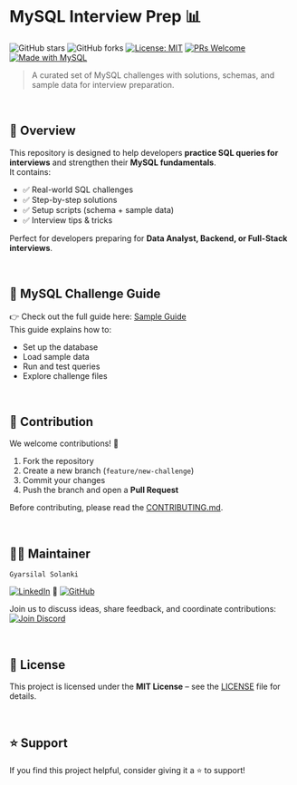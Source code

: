# MySQL Interview Prep 📊

![GitHub stars](https://img.shields.io/github/stars/eleven-dev-cafe/mysql-interview-prep?style=social)
![GitHub forks](https://img.shields.io/github/forks/eleven-dev-cafe/mysql-interview-prep?style=social)
[![License: MIT](https://img.shields.io/badge/License-MIT-yellow.svg)](LICENSE)
[![PRs Welcome](https://img.shields.io/badge/PRs-welcome-brightgreen.svg)](https://github.com/eleven-dev-cafe/.github/blob/main/CONTRIBUTING.md)
[![Made with MySQL](https://img.shields.io/badge/Made%20with-MySQL-blue.svg)](https://www.mysql.com/)

> A curated set of MySQL challenges with solutions, schemas, and sample data for interview preparation.

<br>

## 📖 Overview

This repository is designed to help developers **practice SQL queries for interviews** and strengthen their **MySQL fundamentals**.  
It contains:  

- ✅ Real-world SQL challenges  
- ✅ Step-by-step solutions  
- ✅ Setup scripts (schema + sample data)  
- ✅ Interview tips & tricks  

Perfect for developers preparing for **Data Analyst, Backend, or Full-Stack interviews**.

<br>

## 📘 MySQL Challenge Guide 

👉 Check out the full guide here: [Sample Guide](mysql-challenges/sample-guid.md)  
This guide explains how to:  
- Set up the database  
- Load sample data  
- Run and test queries  
- Explore challenge files  

<br>

## 🤝 Contribution  

We welcome contributions! 🚀  

1. Fork the repository  
2. Create a new branch (`feature/new-challenge`)  
3. Commit your changes  
4. Push the branch and open a **Pull Request**  

Before contributing, please read the [CONTRIBUTING.md](https://github.com/eleven-dev-cafe/.github/blob/main/CONTRIBUTING.md).  

<br>

## 👨‍💻 Maintainer  
`Gyarsilal Solanki`

[![LinkedIn](https://img.shields.io/badge/LinkedIn-%230A66C2.svg?logo=LinkedIn&logoColor=white)](https://www.linkedin.com/in/gyarsilal-solanki)  🤝  [![GitHub](https://img.shields.io/badge/GitHub-%23121011.svg?logo=github&logoColor=white)](https://github.com/gyarsilalsolanki011)

  
Join us to discuss ideas, share feedback, and coordinate contributions:  
[![Join Discord](https://img.shields.io/discord/1405808666179014697?color=4CBB17&label=Join%20Us%20on%20Discord&logo=discord&logoColor=blue)](https://discord.gg/Zrc9x3ts)

<br>

## 📜 License  

This project is licensed under the **MIT License** – see the [LICENSE](LICENSE) file for details.  

<br>

## ⭐ Support  

If you find this project helpful, consider giving it a ⭐ to support! 


